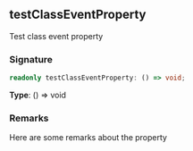 ## testClassEventProperty

Test class event property

<a id="testclasseventproperty-signature"></a>

### Signature

```typescript
readonly testClassEventProperty: () => void;
```

**Type**: () => void

<a id="testclasseventproperty-remarks"></a>

### Remarks

Here are some remarks about the property
